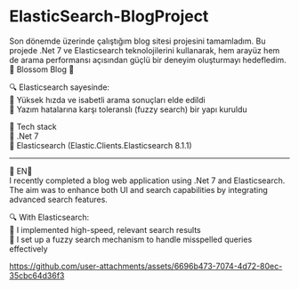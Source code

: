 # ElasticSearch-BlogProject
Son dönemde üzerinde çalıştığım blog sitesi projesini tamamladım. Bu projede .Net 7 ve Elasticsearch teknolojilerini kullanarak, hem arayüz hem de arama performansı açısından güçlü bir deneyim oluşturmayı hedefledim.  
🌿 Blossom Blog 🌿  

🔍 Elasticsearch sayesinde:  
🔹 Yüksek hızda ve isabetli arama sonuçları elde edildi  
🔹 Yazım hatalarına karşı toleranslı (fuzzy search) bir yapı kuruldu  

📌 Tech stack  
🔸 .Net 7  
🔸 Elasticsearch (Elastic.Clients.Elasticsearch 8.1.1)

--------------------------------------------------------------------------------------------------------------------
🌿 EN🌿  
I recently completed a blog web application using .Net 7 and Elasticsearch. The aim was to enhance both UI and search capabilities by integrating advanced search features.  

🔍 With Elasticsearch:  
🔹 I implemented high-speed, relevant search results  
🔹 I set up a fuzzy search mechanism to handle misspelled queries effectively



https://github.com/user-attachments/assets/6696b473-7074-4d72-80ec-35cbc64d36f3

